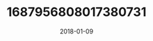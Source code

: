 ---
title: "1687956808017380731"
cover: "2018-01-09 06.35.53 1687956808017380731_46248401"
photo: "2018-01-09 06.35.53 1687956808017380731_46248401"
date: "2018-01-09"
type: "photo"
---